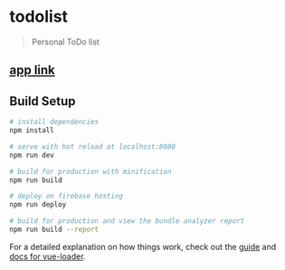 # todolist

> Personal ToDo list

## [app link](https://todolist-78009.firebaseapp.com/)


## Build Setup

``` bash
# install dependencies
npm install

# serve with hot reload at localhost:8080
npm run dev

# build for production with minification
npm run build

# deploy on firebase hosting
npm run deploy

# build for production and view the bundle analyzer report
npm run build --report
```

For a detailed explanation on how things work, check out the [guide](http://vuejs-templates.github.io/webpack/) and [docs for vue-loader](http://vuejs.github.io/vue-loader).
